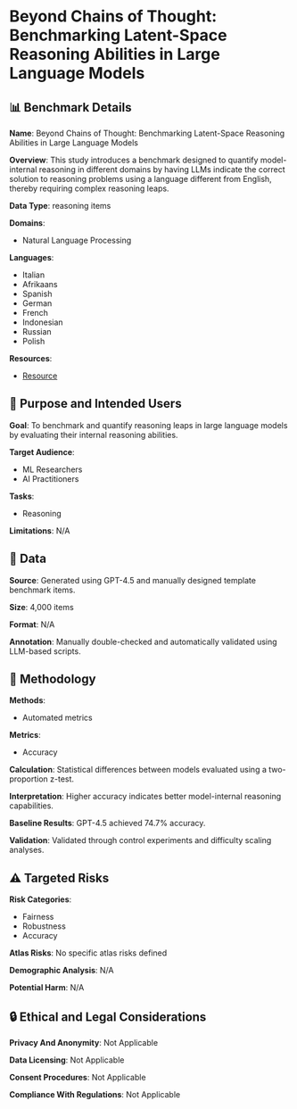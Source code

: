 # Beyond Chains of Thought: Benchmarking Latent-Space Reasoning Abilities in Large Language Models

## 📊 Benchmark Details

**Name**: Beyond Chains of Thought: Benchmarking Latent-Space Reasoning Abilities in Large Language Models

**Overview**: This study introduces a benchmark designed to quantify model-internal reasoning in different domains by having LLMs indicate the correct solution to reasoning problems using a language different from English, thereby requiring complex reasoning leaps.

**Data Type**: reasoning items

**Domains**:
- Natural Language Processing

**Languages**:
- Italian
- Afrikaans
- Spanish
- German
- French
- Indonesian
- Russian
- Polish

**Resources**:
- [Resource](https://osf.io/u269r/)

## 🎯 Purpose and Intended Users

**Goal**: To benchmark and quantify reasoning leaps in large language models by evaluating their internal reasoning abilities.

**Target Audience**:
- ML Researchers
- AI Practitioners

**Tasks**:
- Reasoning

**Limitations**: N/A

## 💾 Data

**Source**: Generated using GPT-4.5 and manually designed template benchmark items.

**Size**: 4,000 items

**Format**: N/A

**Annotation**: Manually double-checked and automatically validated using LLM-based scripts.

## 🔬 Methodology

**Methods**:
- Automated metrics

**Metrics**:
- Accuracy

**Calculation**: Statistical differences between models evaluated using a two-proportion z-test.

**Interpretation**: Higher accuracy indicates better model-internal reasoning capabilities.

**Baseline Results**: GPT-4.5 achieved 74.7% accuracy.

**Validation**: Validated through control experiments and difficulty scaling analyses.

## ⚠️ Targeted Risks

**Risk Categories**:
- Fairness
- Robustness
- Accuracy

**Atlas Risks**:
No specific atlas risks defined

**Demographic Analysis**: N/A

**Potential Harm**: N/A

## 🔒 Ethical and Legal Considerations

**Privacy And Anonymity**: Not Applicable

**Data Licensing**: Not Applicable

**Consent Procedures**: Not Applicable

**Compliance With Regulations**: Not Applicable

